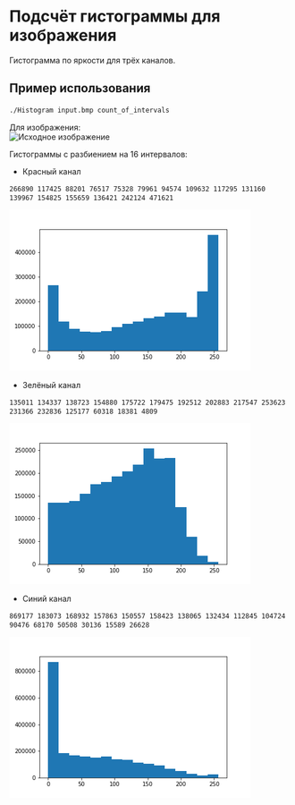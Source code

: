 # Подсчёт гистограммы для изображения
Гистограмма по яркости для трёх каналов.

## Пример использования
```bash
./Histogram input.bmp count_of_intervals
```
Для изображения:  
![Исходное изображение](image_24b.bmp "Исходное изображение")  

Гистограммы с разбиением на 16 интервалов:
* Красный канал  
```
266890 117425 88201 76517 75328 79961 94574 109632 117295 131160 139967 154825 155659 136421 242124 471621 
```
![Красный канал](r_hist.png "Красный канал")  
* Зелёный канал  
```
135011 134337 138723 154880 175722 179475 192512 202883 217547 253623 231366 232836 125177 60318 18381 4809 
```
![Зелёный канал](g_hist.png "Зелёный канал")  
* Синий канал  
```
869177 183073 168932 157863 150557 158423 138065 132434 112845 104724 90476 68170 50508 30136 15589 26628 
```
![Синий канал](b_hist.png "Синий канал")  
